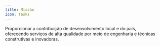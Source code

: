 ```yaml
---
title: Missão
icon: tasks
---
```


Proporcionar a contribuição de desenvolvimento local e do país, oferecendo serviços de alta qualidade por meio de engenharia e técnicas construtivas e inovadoras.